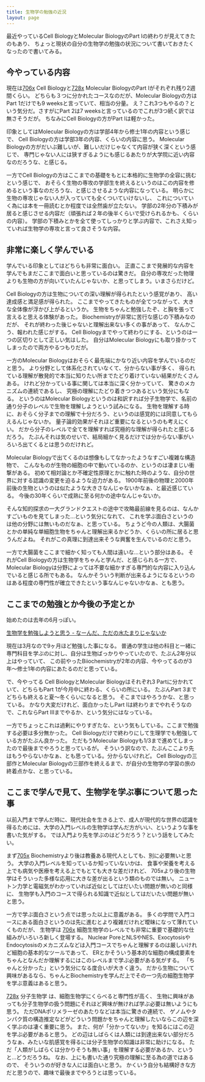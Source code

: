 ```yaml
---
title: 生物学の勉強の近況
layout: page
---
```


最近やっているCell BiologyとMolecular BiologyのPart Iの終わりが見えてきたのもあり、
ちょっと現状の自分の生物学の勉強の状況について書いておきたくなったので書いてみる。

## 今やっている内容

現在は[706x](https://karino2.github.io/RandomThoughts/706x) Cell Biologyと[728x](https://karino2.github.io/RandomThoughts/728x) Molecular BiologyのPart Iがそれぞれ残り2週間くらい。
どちらも３つに分かれたコースなのだが、Molecular Biologyの方はPart 1だけでも9 weeksと言っていて、相当の分量。
え？これ3つもやるの？という気分だ。さすがにPart 2は7 weeksと言っているのでこれが3つ続く訳では無さそうだが。
ちなみにCell Biologyの方がPart Iは軽かった。

印象としてはMolecular Biologyの方は学部4年から修士1年の内容という感じで、
Cell Biologyの方は学部3年の内容、くらいの内容に思う。
Molecular Biologyの方がだいぶ難しいが、難しいだけじゃなくて内容が狭く深くという感じで、
専門じゃない人には狭すぎるようにも感じるあたりが大学院に近い内容なのだろうな、と感じる。

一方でCell Biologyの方はここまでの基礎をもとに本格的に生物学の全容に挑むという感じで、
おそらく生物の専攻の学部生を終えるというのはこの内容を修めるという事なのだろうな、と感じさせるような内容になっている。
明らかに生物の専攻じゃない人が入っていても全くついていけないし、
これについていく為には本を一冊読むとか程度では全然歯が立たない。
学部の2年分の下積みが居ると感じさせる内容だ（頑張れば２年の後半くらいで受けられるかも、くらいの内容）。
学部の下積みとかを全て使ってしっかりと学ぶ内容で、これさえ知っていれば生物学の専攻と言って良さそうな内容。

## 非常に楽しく学んでいる

学んでいる印象としてはどちらも非常に面白い。
正直ここまで発展的な内容を学んでもまだここまで面白いと思っているのは驚きだ。
自分の専攻だった物理よりも生物の方が向いていたんじゃないか、と思ってしまう。いまさらだけど。

Cell Biologyの方は生物についての深い理解が得られたという感覚があり、
高い達成感と満足感が得られた。
ここまでやってきたものが全てつながって、大きな全体像が浮かび上がるというか。
生物をちゃんと勉強したぞ、と胸を張って言えると思える体験があった。
Biochemistryが非常に苦行な感じの下積みなのだが、
それが終わった後じゃないと理解出来ない多くの事があって、
なんかこう、報われた感じがする。
Cell Biologyまでやって終わりにする、というのは一つの区切りとして正しい気はした。
自分はMolecular Biologyにも取り掛かってしまったので両方やるつもりだが。

一方のMolecular Biologyはおそらく最先端にかなり近い内容を学んでいるのだと思う。
より分野として体系化されていなくて、分からない事が多く、
得られている理解が散発的で本当に知りたい所までたどり着けていない結果がたくさんある。
けれど分かっている事に関しては本当に深く分かっていて、
驚きのメカニズムの連続であるし、
究極の理解にたどり着きつつあるという気分にもなる。
というのはMolecular Biologyというのは和訳すれば分子生物学で、名前の通り分子のレベルで生物を理解しようという試みになる。
生物を理解する時に、おそらく分子までの理解で十分だろう、というのは感覚的には同意してもらえるんじゃないか。
量子論的効果がそれほど重要になるというのも考えにくい。
だから分子のレベルで全てを理解すれば究極的な理解が得られたと感じるだろう。
たぶんそれは気のせいで、結局細かく見るだけでは分からない事がいろいろ出てくるとは思うのだけれど。

Molecular Biologyで出てくるのは想像もしてなかったようなすごい複雑な構造物で、
こんなものが生物の細胞の中で動いているのか、というのは凄まじい衝撃がある。
初めて相対論とか不確定性原理とかに触れた時のような、自分の世界に対する認識の変更を迫るような迫力がある。
1900年前後の物理と2000年前後の生物というのは似たような大きさなんじゃないかなぁ、と最近感じている。
今後の30年くらいで成熟に至る何かの途中なんじゃないか。

そんな知的探求の一大グランドクエストの途中で攻略最前線を見るのは、なんかすごいものを見てしまった…という気分になれて、
これを学ぶ面白さというのは他の分野には無いものだなぁ、と思っている。
ちょうど今の人類は、大腸菌とかの単純な単細胞生物をちゃんと理解出来るかどうか、くらいの所に居ると思うんだよね。
それがこの真理に到達出来そうな興奮を生んでいるのだと思う。

一方で大腸菌をここまで細かく知っても人間は遠いな…という部分はある。
それがCell Biologyの方は生物学をちゃんと学んだ、と感じられる一方で、
Molecular Biologyは分野によっては不要な細かすぎる専門的な内容に入り込んでいると感じる所でもある。
なんかそういう判断が出来るようになるというのはある程度の専門性が確立できたという事なんじゃないかなぁ、とも思う。

## ここまでの勉強とか今後の予定とか

始めたのは去年の6月っぽい。

[生物学を勉強しようと思う - なーんだ、ただの水たまりじゃないか](https://karino2.github.io/2021/06/11/biology.html)

現在は3月なので9ヶ月ほど勉強した事になる。
普通の学生は他の科目と一緒に専門科目を学ぶのに対し、自分は生物ばっかりやっていたので、たぶん2年分以上はやっていて、
この前やったBiiochemistryが2年の内容、今やってるのが3年〜修士1年の内容にあたるのだと思っている。

で、今やってる Cell BiologyとMolecular Biologyはそれぞれ3 Partに分かれていて、どちらもPart 1が今月中に終わる、くらいの所にいる。
たぶんPart 3までどちらも終えると夏〜冬くらいになると思う。
そこまではやろうかな、と思っている。
かなり大変だけれど、面白かったしPart Iは終わりまでやれそうなので、これならPart IIIまでやるか、という気分にはなっている。

一方でちょっとこれは過剰にやりすぎたな、という気もしている。ここまで勉強する必要は多分無かった。
Cell Biologyだけで終わりにして生理学でも勉強している方がたぶん良かった。
ただもうMolecular Biologyも1/3まで進めてしまったので最後までやろうと思っているが。
そういう訳なので、たぶんここより先はもうやらないかなぁ、とも思っている。分からないけれど。
Cell Biologyの三部作とMolecular Biologyの三部作を終えるまで、が自分の生物学の学習の旅の終着点かな、と思っている。

## ここまで学んで見て、生物学を学ぶ事について思った事

以前入門まで学んだ時に、現代社会を生きる上で、成人が現代的な世界の認識を得るためには、大学の入門レベルの生物学は学んだ方がいい、というような事を書いた気がする。
では入門より先を学ぶのはどうだろう？という話をしてみたい。

まず[705x](https://karino2.github.io/RandomThoughts/705x) Biochemistryより後は教養ある現代人としても、別に必要無いと思う。
大学の入門レベルを知っているか知っていないかは、
食事や栄養を考える上でも病気や医療を考える上でもとても大きな差だけれど、
705xより後の生物学はそういった多様な応用に大きな差が出るという類のものでは無い。
ニュートン力学と電磁気がわかっていれば近似としてはだいたい問題が無いのと同様に、
生物学も入門のコースで得られる知識で近似としてはだいたい問題が無いと思う。

一方で学ぶ面白さという点では思った以上に意義がある。
多くの学問で入門コースにある面白さというのは先に進むとより複雑だけれど曖昧になって薄れていくものだが、
生物学は [706x](https://karino2.github.io/RandomThoughts/706x) 細胞生物学のレベルでも非常に重要で基礎的な仕組みがいろいろ新しく登場する。
Nuclear PoreとNLSやNES、ExocytosisやEndocytosisのメカニズムなどは入門コースでちゃんと理解するのは厳しいけれど細胞の基本的なツールであって、
ERとかそういう基本的な細胞の構成要素をちゃんとなんだか理解するにはこのレベルまで学ぶ必要がある気がする。
「ちゃんと分かった」という気分になる度合いが大きく違う。
だから生物について興味があるなら、ちゃんとBiochemistryを学んだ上でその一つ先の細胞生物学を学ぶ意義はあると思う。

[728x](https://karino2.github.io/RandomThoughts/728x) 分子生物学 は、細胞生物学にくらべると専門性が高く、
生物に興味があっても分子生物学の扱う問題にそれほど興味が無ければ学ぶ必要は無いようにも思う。
ただDNAポリメラーゼのあたりなどは本当に驚きの連続で、
ゲノムやタンパク質の構造推定などがどういう問題かをちゃんと理解したいならこの辺を深く学ぶのは凄く重要に思う。
また、何が「分かってないか」を知るにはこの辺を学ぶ必要があると思う。
どの辺はしばらくは人類には到達出来ない部分だろうなぁ、みたいな肌感覚を得るには分子生物学の知識は非常に助けになる。
ただ「人類がしばらくは分かりそうも無い事」を理解する必要があるか、というと…どうだろうね。
なお、上にも書いた通り究極の理解に至る為の道ではあるので、
そういうのが好きな人には面白いと思う。
かくいう自分も結構好きな方だと思うので、趣味で最後までやろうとは思っている。